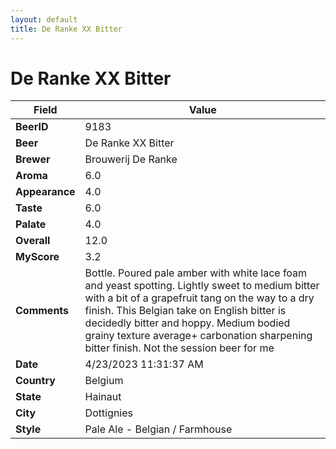 ```yaml
---
layout: default
title: De Ranke XX Bitter
---
```


# De Ranke XX Bitter

| Field         | Value     |
|---------------|-----------|
| **BeerID** | 9183 |
| **Beer** | De Ranke XX Bitter |
| **Brewer** | Brouwerij De Ranke |
| **Aroma** | 6.0 |
| **Appearance** | 4.0 |
| **Taste** | 6.0 |
| **Palate** | 4.0 |
| **Overall** | 12.0 |
| **MyScore** | 3.2 |
| **Comments** | Bottle. Poured pale amber with white lace foam and yeast spotting. Lightly sweet to medium bitter with a bit of a grapefruit tang on the way to a dry finish. This Belgian take on English bitter is decidedly bitter and hoppy. Medium bodied grainy texture average+ carbonation sharpening bitter finish. Not the session beer for me |
| **Date** | 4/23/2023 11:31:37 AM |
| **Country** | Belgium |
| **State** | Hainaut |
| **City** | Dottignies |
| **Style** | Pale Ale - Belgian / Farmhouse |
